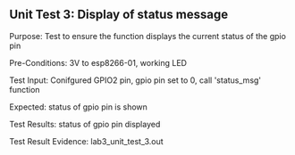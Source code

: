 ## Unit Test 3: Display of status message

Purpose:  Test to ensure the function displays the  current status of the gpio pin 

Pre-Conditions: 3V to esp8266-01, working LED

Test Input: Conifgured GPIO2 pin, gpio pin set to 0, call 'status_msg' function

Expected: status of gpio pin is shown

Test Results: status of gpio pin displayed

Test Result Evidence: lab3_unit_test_3.out
